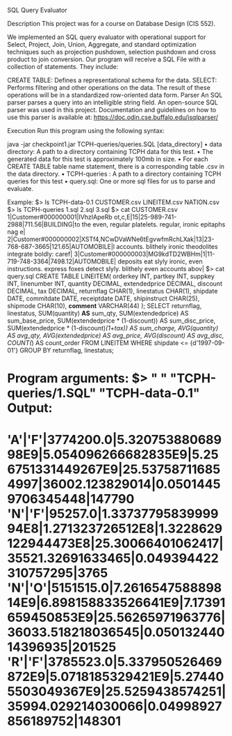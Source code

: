 SQL Query Evaluator

Description
This project was for a course on Database Design (CIS 552).

We implemented an SQL query evaluator with operational support for Select, Project, Join, Union, Aggregate, and standard optimization techniques such as projection pushdown, selection pushdown and cross product to join conversion. Our program will receive a SQL File with a collection of statements. They include:

CREATE TABLE: Defines a representational schema for the data.
SELECT: Performs filtering and other operations on the data. The result of these operations will be in a standardized row-oriented data form.
Parser
An SQL parser parses a query into an intelligible string field. An open-source SQL parser was used in this project. Documentation and guidelines on how to use this parser is available at: https://doc.odin.cse.buffalo.edu/jsqlparser/



Execution
Run this program using the following syntax:

java -jar checkpoint1.jar TCPH-queries/queries.SQL [data_directory] 
• data directory: A path to a directory containing TCPH data for this test. 
• The generated data for this test is approximately 100mb in size.
• For each CREATE TABLE table name statement, there is a corresponding table .csv in the data directory.
• TCPH-queries : A path to a directory containing TCPH queries for this test
• query.sql: One or more sql files for us to parse and evaluate.

Example:
$> ls TCPH-data-0.1
CUSTOMER.csv
LINEITEM.csv
NATION.csv
$> ls TCPH-queries
1.sql
2.sql
3.sql
$> cat CUSTOMER.csv
1|Customer#000000001|IVhzIApeRb ot,c,E|15|25-989-741-2988|711.56|BUILDING|to the even, regular platelets. regular, ironic epitaphs nag e|
2|Customer#000000002|XSTf4,NCwDVaWNe6tEgvwfmRchLXak|13|23-768-687-3665|121.65|AUTOMOBILE|l accounts. blithely ironic theodolites integrate boldly: caref|
3|Customer#000000003|MG9kdTD2WBHm|1|11-719-748-3364|7498.12|AUTOMOBILE| deposits eat slyly ironic, even instructions. express foxes detect slyly. blithely even accounts abov|
$> cat query.sql
CREATE TABLE LINEITEM(
		orderkey INT,
		partkey  INT,
		suppkey  INT,
		linenumber  INT,
		quantity DECIMAL,
		extendedprice  DECIMAL,
		discount DECIMAL,
		tax  DECIMAL,
		returnflag  CHAR(1),
		linestatus  CHAR(1),
		shipdate DATE,
		commitdate DATE,
		receiptdate  DATE,
		shipinstruct  CHAR(25),
		shipmode CHAR(10),
		**comment**  VARCHAR(44)
	);
SELECT returnflag, linestatus,
SUM(quantity)  **AS**  sum_qty,
SUM(extendedprice) AS sum_base_price, 
SUM(extendedprice * (1-discount)) AS sum_disc_price,
SUM(extendedprice * (1-discount)*(1+tax)) AS sum_charge,
AVG(quantity) AS avg_qty, 
AVG(extendedprice) AS avg_price, 
AVG(discount) AS avg_disc, 
COUNT(*) AS count_order 
FROM LINEITEM 
WHERE shipdate <= {d'1997-09-01'} 
GROUP BY returnflag, linestatus;

Program arguments:
$> " " "TCPH-queries/1.SQL" "TCPH-data-0.1"
Output: 
= 
'A'|'F'|3774200.0|5.32075388068998E9|5.054096266682835E9|5.256751331449267E9|25.537587116854997|36002.123829014|0.05014459706345448|147790 
'N'|'F'|95257.0|1.3373779583999994E8|1.271323726512E8|1.3228629122944473E8|25.30066401062417|35521.32691633465|0.049394422310757295|3765 
'N'|'O'|5151515.0|7.261654758889814E9|6.898158833526641E9|7.17391659450853E9|25.56265971963776|36033.518218036545|0.05013244014396935|201525
'R'|'F'|3785523.0|5.337950526469872E9|5.0718185329421E9|5.274405503049367E9|25.5259438574251|35994.029214030066|0.04998927856189752|148301 
=
